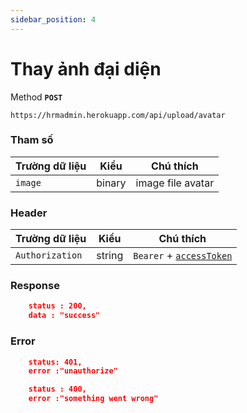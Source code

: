 ```yaml
---
sidebar_position: 4
---
```


# Thay ảnh đại diện

Method **`POST`**

```shell
https://hrmadmin.herokuapp.com/api/upload/avatar
```

### Tham số

| Trường dữ liệu | Kiểu   | Chú thích         |
| -------------- | ------ | ----------------- |
| `image`        | binary | image file avatar |

### Header

| Trường dữ liệu  | Kiểu   | Chú thích                                   |
| --------------- | ------ | ------------------------------------------- |
| `Authorization` | string | `Bearer` + [`accessToken`](../access-token.md) |

### Response
```json
    status : 200, 
    data : "success"
```
### Error
```json
    status: 401,
    error :"unauthorize"
```
```json
    status : 400,
    error :"something went wrong"
```
